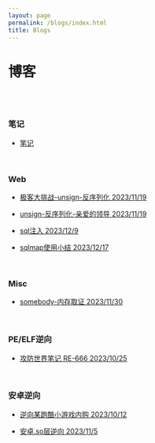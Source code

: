 ```yaml
---
layout: page
permalink: /blogs/index.html
title: Blogs
---
```


# 博客

<br><br>

### 笔记

-  [笔记](https://54huarui.github.io/blogs/biji)

<br>

### Web

- [极客大挑战-unsign-反序列化 2023/11/19](https://54huarui.github.io/blogs/unis)

- [unsign-反序列化-亲爱的领导 2023/11/19](https://54huarui.github.io/blogs/unis2)

- [sql注入 2023/12/9](https://54huarui.github.io/blogs/sql1)

- [sqlmap使用小结 2023/12/17](https://54huarui.github.io/blogs/sql2)

<br>


### Misc

- [somebody-内存取证 2023/11/30](https://54huarui.github.io/blogs/somebody)


<br>

### PE/ELF逆向

-  [攻防世界笔记 RE-666 2023/10/25 ](https://54huarui.github.io/blogs/RE-666)


<br>

### 安卓逆向


- [逆向某跑酷小游戏内购 2023/10/12 ](https://54huarui.github.io/blogs/paoku)

- [安卓.so层逆向 2023/11/5 ](https://54huarui.github.io/blogs/so)

<br>

